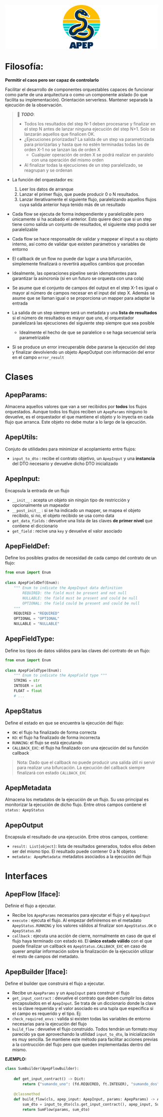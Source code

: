 
![APEP](doc/apep-logo.png)

# Filosofía:

**Permitir el caos pero ser capaz de controlarlo**

Facilitar el desarrollo de componentes orquestables capaces de funcionar como parte de una arquitectura o como un componente aislado (lo que facilita su implementación). 
Orientación serverless.
Mantener separada la ejecución de la observación.

> 📝 **_TODO_**:
> * Todos los resultados del step N-1 deben procesarse y finalizar en el step N antes de lanzar ninguna ejecución del step N+1. Solo se lanzarán aquellos que finalicen OK.
> * ¿Ejecuciones priorizadas? La salida de un step va parametrizada para priorizarlas y hasta que no estén terminadas todas las de orden X-1 no se lanzan las de orden X
>   * Cualquier operación de orden X se podrá realizar en paralelo con una operación del mismo orden
> * Al finalizar todas la ejecuciones de un step paralelizado, se reagrupan y se ordenan

* La función del orquestador es:
    1. Leer los datos de arranque
    2. Lanzar el primer flujo, que puede producir 0 o N resultados.
    3. Lanzar iterativamente el siguiente flujo, paralelizando aquellos flujos cuya salida anterior haya tenido más de un resultado

* Cada flow se ejecuta de forma independiente y paralelizable pero únicamente si ha acabado el anterior. Esto quiere decir que si un step tiene como salida un conjunto de resultados, el siguiente step podrá ser paralelizable
* Cada flow se hace responsable de validar y mappear el input a su objeto interno, así como de validar que existen parámetros y variables de entorno
* El callback de un flow no puede dar lugar a una bifurcación, simplemente finalizará o revertirá aquellos cambios que procedan
* Idealmente, las operaciones pipeline serán idempotentes para garantizar la asincronía (si en un futuro se orquesta con una cola)
* Se asume que el conjunto de campos del output en el step X-1 es igual o mayor al número de campos necesar en el input del step X. Además se asume que se llaman igual o se proporciona un mapper para adaptar la entrada
* La salida de un step siempre será un metadata y una **lista de resultados** si el número de resultados es mayor que uno, el orquestador paralelizará las ejecuciones del siguiente step siempre que sea posible
    * Idealmente el hecho de que se paralelice o se haga secuencial sería parametrizable
* Si se produce un error irrecuperable debe pararse la ejecución del step y finalizar devolviendo un objeto ApepOutput con información del error en el campo `error_result`


# Clases

## ApepParams:
Almacena aquellos valores que van a ser recibidos por **todos** los flujos orquestados. Aunque todos los flujos reciben un `ApepParams` ninguno lo devuelve, es el orquestador el que mantiene el objeto y lo inyecta en cada flujo que arranca. Este objeto no debe mutar a lo largo de la ejecución.

## ApepUtils:
Conjuto de utilidades para minimizar el acoplamiento entre flujos:
* `input_to_dto` : recibe el contrato objetivo, un `ApepInput` y una **instancia** del DTO necesario y devuelve dicho DTO inicializado

## ApepInput:
Encapsula la entrada de un flujo
* `__init__` : acepta un objeto sin ningún tipo de restricción y opcionalmente un mapeador
* `__post_init__` : si se ha indicado un mapper, se mapea el objeto recibido, si no, el objeto recibido se usa como data
* `get_data_fields` : devuelve una lista de las claves **de primer nivel** que contiene el diccionario
* `get_field` : recive una `key` y devuelve el valor asociado

## ApepFieldDef:
Define los posibles grados de necesidad de cada campo del contrato de un flujo:
```py
from enum import Enum

class ApepFieldDef(Enum):
    """ Enum to indicate the ApepInput data definition
        REQUIRED: the field must be present and not null
        NULLABLE: the field must be present and could be null
        OPTIONAL: the field could be present and could be null
    """
    REQUIRED = "REQUIRED"
    OPTIONAL = "OPTIONAL"
    NULLABLE = "NULLABLE"
```

## ApepFieldType:
Define los tipos de datos válidos para las claves del contrato de un flujo:

```py
from enum import Enum

class ApepFieldType(Enum):
    """ Enum to indicate the ApepField type """
    STRING = str
    INTEGER = int
    FLOAT = float
    # ...
```
## ApepStatus
Define el estado en que se encuentra la ejecución del flujo:
* `OK`: el flujo ha finalizado de forma correcta
* `KO`: el flujo ha finalizado de forma incorrecta
* `RUNNING`: el flujo se está ejecutando
* `CALLBACK_EXC`: el flujo ha finalizado con una ejecución del su función callback

> Nota: Dado que el callback no puede producir una salida útil ni servir para realizar una bifurcación. La ejecución del callback siempre finalizará con estado `CALLBACK_EXC`

## ApepMetadata
Almacena los metadatos de la ejecución de un flujo. Su uso principal es monitorizar la ejecución de dicho flujo. Entre otros campos contiene el `status: ApepStatus`

## ApepOutput
Encapsula el resultado de una ejecución. Entre otros campos, contiene:
* `result: List[object]`: lista de resultados generados, todos ellos deben ser del mismo tipo. El resultado puede contener 0 a N objetos
* `metadata: ApepMetadata`: metadatos asociados a la ejecución del flujo 

# Interfaces

## ApepFlow [Iface]:
Definie el flujo a ejecutar.
* Recibe los `ApepParams` necesarios para ejecutar el flujo y el `ApepInput`
* `execute` : ejecuta el flujo. Al empezar definiremos en el metadato `ApepStatus.RUNNING` y los valores válidos al finalizar son `ApepStatus.OK` o `ApepStatus.KO`
* `callback` : ejecuta una acción de cierre, normalmente en caso de que el flujo haya terminado con estado `KO`. El **único estado válido** con el que puede finalizar un callback es `ApepStatus.CALLBACK_EXC` en caso de querer ampliar información sobre la finalización de la ejecución utilizar el resto de campos del metadato.

## ApepBuilder [Iface]:
Define el builder que construirá el flujo a ejecutar.

* Recibe un `ApepParams` y un `ApepInput` para construir el flujo
* `get_input_contract` : devuelve el contrato que deben cumplir los datos encapsulados en el `ApepInput`. Se trata de un diccionario donde la clave es la clave requerida y el valor asociado es una tupla que especifica si el campo es requerido y el tipo. Ej:
* `check_required_envs` : valida si existen todas las variables de entorno necesarias para la ejecución del flujo
* `build_flow` : devuelve el flujo construido. Todos tendrán un formato muy parecido ya que aprovechando la utilidad `input_to_dto`, la inicialización es muy sencilla. Se mantiene este método para facilitar acciones previas a la contrucción del flujo pero que queden implementadas dentro del mismo.

**EJEMPLO:**
```py
class SumBuilder(ApepFlowBuilder):

    def get_input_contract() -> Dict:
        return {"sumando_uno": (fd.REQUIRED, ft.INTEGER), "sumando_dos":  (fd.REQUIRED, ft.INTEGER)}

    @classmethod
    def build_flow(cls, apep_input: ApepInput, params: ApepParams) -> ApepFlow:
        sum_dto = input_to_dto(cls.get_input_contract(), apep_input, SumDto())
        return SumFlow(params, sum_dto)
```



